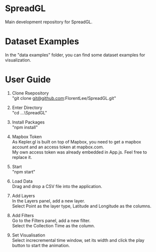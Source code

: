 # SpreadGL
Main development repository for SpreadGL.

# Dataset Examples
In the "data examples" folder, you can find some dataset examples for visualization.

# User Guide
1. Clone Rsepository\
"git clone git@github.com:FlorentLee/SpreadGL.git"

2. Enter Directory\
"cd ...\SpreadGL"

3. Install Packages\
"npm install"

4. Mapbox Token\
As Kepler.gl is built on top of Mapbox, you need to get a mapbox account and an access token at mapbox.com.\
My own access token was already embedded in App.js. Feel free to replace it.

5. Start\
"npm start"

6. Load Data\
Drag and drop a CSV file into the application.

7. Add Layers\
In the Layers panel, add a new layer.\
Select Point as the layer type, Latitude and Longitude as the columns.

8. Add Filters\
Go to the Filters panel, add a new filter.\
Select the Collection Time as the column.

9. Set Visualisation\
Select increcremental time window, set its width and click the play button to start the animation.
